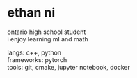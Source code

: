 # ethan ni

ontario high school student  
i enjoy learning ml and math  
  
langs: c++, python  
frameworks: pytorch  
tools: git, cmake, jupyter notebook, docker  

